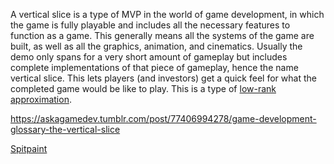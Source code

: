 A vertical slice is a type of MVP in the world of game development, in which the game is fully playable and includes all the necessary features to function as a game. This generally means all the systems of the game are built, as well as all the graphics, animation, and cinematics. Usually the demo only spans for a very short amount of gameplay but includes complete implementations of that piece of gameplay, hence the name vertical slice. This lets players (and investors) get a quick feel for what the completed game would be like to play. This is a type of [low-rank approximation](low-rank-approximation).

https://askagamedev.tumblr.com/post/77406994278/game-development-glossary-the-vertical-slice

[Spitpaint](Spitpaint)